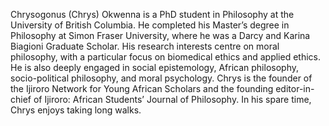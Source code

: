 Chrysogonus (Chrys) Okwenna is a PhD student in Philosophy at the University of British Columbia. He completed his Master’s degree in Philosophy at Simon Fraser University, where he was a  Darcy and Karina Biagioni Graduate Scholar. His research interests centre on moral philosophy, with a particular focus on biomedical ethics and applied ethics. He is also deeply engaged in social epistemology, African philosophy, socio-political philosophy, and moral psychology. Chrys is the founder of the Ijiroro Network for Young African Scholars and the founding editor-in-chief of Ijiroro: African Students’ Journal of Philosophy. In his spare time, Chrys enjoys taking long walks.

